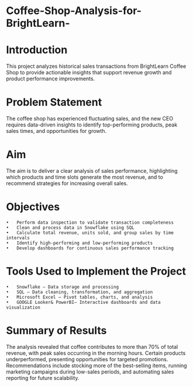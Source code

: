 # Coffee-Shop-Analysis-for-BrightLearn-

# Introduction
This project analyzes historical sales transactions from BrightLearn Coffee Shop to provide actionable insights that support revenue growth and product performance improvements.

# Problem Statement
The coffee shop has experienced fluctuating sales, and the new CEO requires data-driven insights to identify top-performing products, peak sales times, and opportunities for growth.

# Aim
The aim is to deliver a clear analysis of sales performance, highlighting which products and time slots generate the most revenue, and to recommend strategies for increasing overall sales.

# Objectives
	•	Perform data inspection to validate transaction completeness
	•	Clean and process data in Snowflake using SQL
	•	Calculate total revenue, units sold, and group sales by time intervals
	•	Identify high-performing and low-performing products
	•	Develop dashboards for continuous sales performance tracking

# Tools Used to Implement the Project
	•	Snowflake – Data storage and processing
	•	SQL – Data cleaning, transformation, and aggregation
	•	Microsoft Excel – Pivot tables, charts, and analysis
	•	GOOGLE Looker& PowerBI– Interactive dashboards and data visualization
	
# Summary of Results
The analysis revealed that coffee contributes to more than 70% of total revenue, with peak sales occurring in the morning hours. Certain products underperformed, presenting opportunities for targeted promotions. Recommendations include stocking more of the best-selling items, running marketing campaigns during low-sales periods, and automating sales reporting for future scalability.
